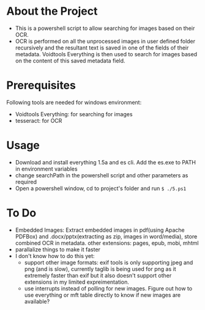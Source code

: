 # About the Project
- This is a powershell script to allow searching for images based on their OCR.
- OCR is performed on all the unprocessed images in user defined folder recursively and the resultant text is saved in one of the fields of their metadata. Voidtools Everything is then used to search for images based on the content of this saved metadata field.
# Prerequisites
Following tools are needed for windows environment:
- Voidtools Everything: for searching for images
- tesseract: for OCR
# Usage
- Download and install everything 1.5a and es cli. Add the es.exe to PATH in environment variables
- change searchPath in the powershell script and other parameters as required
- Open a powershell window, cd to project's folder and run ``` $ ./5.ps1 ```
# To Do
- Embedded Images: Extract embedded images in pdf(using Apache PDFBox) and .docx/pptx(extracting as zip, images in word/media), store combined OCR in metadata.
  other extensions: pages, epub, mobi, mhtml
- parallalize things to make it faster
- I don't know how to do this yet:
  - support other image formats: exif tools is only supporting jpeg and png (and is slow), currently taglib is being used for png as it extremely faster than exif but it also doesn't support other extensions in my limited expreimentation.
  - use interrupts instead of polling for new images. Figure out how to use everything or mft table directly to know if new images are available?
